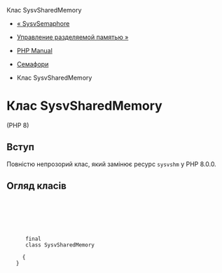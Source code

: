 Клас SysvSharedMemory

-   [« SysvSemaphore](class.sysvsemaphore.html)
    
-   [Управление разделяемой памятью »](book.shmop.html)
    
-   [PHP Manual](index.html)
    
-   [Семафори](book.sem.html)
    
-   Клас SysvSharedMemory
    

# Клас SysvSharedMemory

(PHP 8)

## Вступ

Повністю непрозорий клас, який замінює ресурс `sysvshm` у PHP 8.0.0.

## Огляд класів

```synopsis

     
    

    
     
      final
      class SysvSharedMemory
     
     {
   }
```